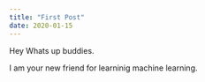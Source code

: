 ```yaml
---
title: "First Post"
date: 2020-01-15
---
```




Hey Whats up buddies.

I am your new friend for learninig machine learning.
